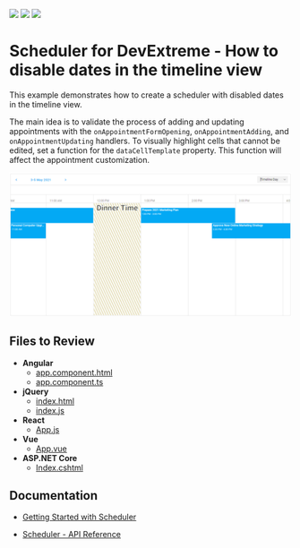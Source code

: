 <!-- default badges list -->
![](https://img.shields.io/endpoint?url=https://codecentral.devexpress.com/api/v1/VersionRange/369231069/20.2.6%2B)
[![](https://img.shields.io/badge/Open_in_DevExpress_Support_Center-FF7200?style=flat-square&logo=DevExpress&logoColor=white)](https://supportcenter.devexpress.com/ticket/details/T999963)
[![](https://img.shields.io/badge/📖_How_to_use_DevExpress_Examples-e9f6fc?style=flat-square)](https://docs.devexpress.com/GeneralInformation/403183)
<!-- default badges end -->

# Scheduler for DevExtreme - How to disable dates in the timeline view

This example demonstrates how to create a scheduler with disabled dates in the timeline view.

The main idea is to validate the process of adding and updating appointments with the `onAppointmentFormOpening`, `onAppointmentAdding`, and `onAppointmentUpdating` handlers. To visually highlight cells that cannot be edited, set a function for the `dataCellTemplate` property. This function will affect the appointment customization.

<div align="center"><img alt="Scheduler for DevExtreme - How to disable dates in the timeline view" src="dx-scheduler-disable-dates-in-timelines-view.png" /></div>

## Files to Review

- **Angular**
    - [app.component.html](Angular/src/app/app.component.html)
    - [app.component.ts](Angular/src/app/app.component.ts)
- **jQuery**
    - [index.html](jQuery/src/index.html)
    - [index.js](jQuery/src/index.js)
- **React**
    - [App.js](React/src/App.js)
- **Vue**
    - [App.vue](Vue/src/App.vue)
- **ASP.NET Core**    
    - [Index.cshtml](ASP.NET%20Core/Views/Scheduler/Index.cshtml)

## Documentation

- [Getting Started with Scheduler](https://js.devexpress.com/Documentation/Guide/UI_Components/Scheduler/Getting_Started_with_Scheduler/)

- [Scheduler - API Reference](https://js.devexpress.com/Documentation/ApiReference/UI_Components/dxScheduler/)
